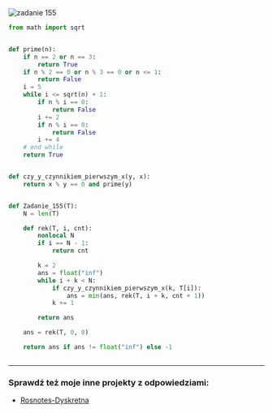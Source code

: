 <picture>
  <source srcset="../../srt/zbior_zadan/155.png" media="(prefers-color-scheme: light)">
  <source srcset="../../srt/zbior_zadan/black_155.png" media="(prefers-color-scheme: dark)">
  <img src="../../srt/zbior_zadan/black_155.png" alt="zadanie 155">
</picture>

```python
from math import sqrt


def prime(n):
    if n == 2 or n == 3:
        return True
    if n % 2 == 0 or n % 3 == 0 or n <= 1:
        return False
    i = 5
    while i <= sqrt(n) + 1:
        if n % i == 0:
            return False
        i += 2
        if n % i == 0:
            return False
        i += 4
    # end while
    return True


def czy_y_czynnikiem_pierwszym_x(y, x):
    return x % y == 0 and prime(y)


def Zadanie_155(T):
    N = len(T)

    def rek(T, i, cnt):
        nonlocal N
        if i == N - 1:
            return cnt

        k = 2
        ans = float("inf")
        while i + k < N:
            if czy_y_czynnikiem_pierwszym_x(k, T[i]):
                ans = min(ans, rek(T, i + k, cnt + 1))
            k += 1

        return ans

    ans = rek(T, 0, 0)

    return ans if ans != float("inf") else -1



```

---
### Sprawdź też moje inne projekty z odpowiedziami:
- [Rosnotes-Dyskretna](https://github.com/kamilGie/Rosnotes-Dyskretna)
